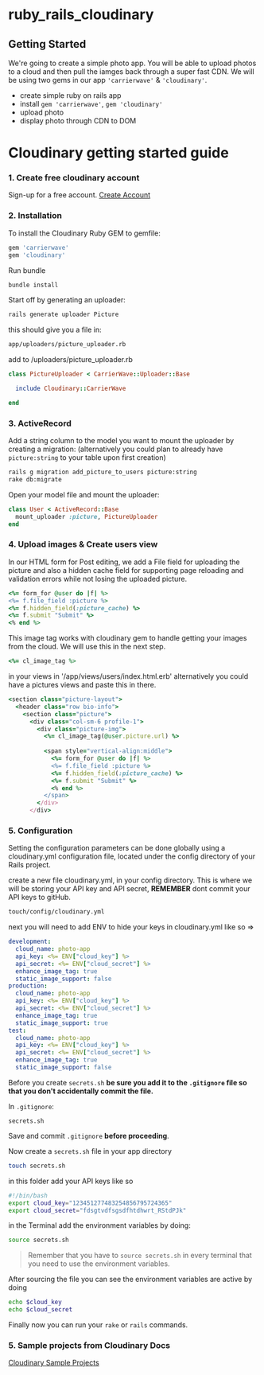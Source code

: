 # ruby_rails_cloudinary

## Getting Started

We're going to create a simple photo app. You will be able to upload photos to a cloud and then pull the iamges
back through a super fast CDN. We will be using two gems in our app `'carrierwave'` & `'cloudinary'`.

* create simple ruby on rails app
* install `gem 'carrierwave'`, `gem 'cloudinary'`
* upload photo
* display photo through CDN to DOM


# Cloudinary getting started guide

### 1. Create free cloudinary account

Sign-up for a free account.
[Create Account](http://cloudinary.com/)



### 2. Installation

To install the Cloudinary Ruby GEM to gemfile:
```ruby
gem 'carrierwave'
gem 'cloudinary'
```

Run bundle
```bash
bundle install
```
Start off by generating an uploader:
```bash
rails generate uploader Picture
```
this should give you a file in:
```bash
app/uploaders/picture_uploader.rb
```

add to /uploaders/picture_uploader.rb
```ruby
class PictureUploader < CarrierWave::Uploader::Base

  include Cloudinary::CarrierWave

end
```

### 3. ActiveRecord

Add a string column to the model you want to mount the uploader by creating a migration:
(alternatively you could plan to already have `picture:string` to your table upon first creation)

```bash
rails g migration add_picture_to_users picture:string
rake db:migrate
```
Open your model file and mount the uploader:

```ruby
class User < ActiveRecord::Base
  mount_uploader :picture, PictureUploader
end
```


### 4. Upload images & Create users view

In our HTML form for Post editing, we add a File field for uploading the picture and also a hidden cache field for supporting page reloading and validation errors while not losing the uploaded picture.
```ruby
<%= form_for @user do |f| %>
<%= f.file_field :picture %>
<%= f.hidden_field(:picture_cache) %>
<%= f.submit "Submit" %>
<% end %>
```

This image tag works with cloudinary gem to handle getting your images from the cloud. We will use this in the next step.
```ruby
<%= cl_image_tag %>
```

in your views in '/app/views/users/index.html.erb' alternatively you could have a pictures views
and paste this in there.
```ruby
<section class="picture-layout">
  <header class="row bio-info">
    <section class="picture">
      <div class="col-sm-6 profile-1">
        <div class="picture-img">
          <%= cl_image_tag(@user.picture.url) %>
          
          <span style="vertical-align:middle">
            <%= form_for @user do |f| %>
            <%= f.file_field :picture %>
            <%= f.hidden_field(:picture_cache) %>
            <%= f.submit "Submit" %>
            <% end %>
          </span>
        </div>
      </div>
```


### 5. Configuration
Setting the configuration parameters can be done globally using a cloudinary.yml configuration file, located under the config directory of your Rails project.

create a new file cloudinary.yml, in your config directory. This is where we will be storing your API key and API secret, 
**REMEMBER** dont commit your API keys to gitHub.
```bash
touch/config/cloudinary.yml
```
next you will need to add ENV to hide your keys in cloudinary.yml like so =>

```yaml
development:
  cloud_name: photo-app
  api_key: <%= ENV["cloud_key"] %>
  api_secret: <%= ENV["cloud_secret"] %>
  enhance_image_tag: true
  static_image_support: false
production:
  cloud_name: photo-app
  api_key: <%= ENV["cloud_key"] %>
  api_secret: <%= ENV["cloud_secret"] %>
  enhance_image_tag: true
  static_image_support: true
test:
  cloud_name: photo-app
  api_key: <%= ENV["cloud_key"] %>
  api_secret: <%= ENV["cloud_secret"] %>
  enhance_image_tag: true
  static_image_support: false
```

Before you create `secrets.sh` **be sure you add it to the `.gitignore` file so that you don't accidentally commit the file.**  

In `.gitignore`:
```
secrets.sh
```

Save and commit `.gitignore` **before proceeding**.


Now create a `secrets.sh` file in your app directory
```bash
touch secrets.sh
```

in this folder add your API keys like so

```bash
#!/bin/bash
export cloud_key="123451277483254856795724365"
export cloud_secret="fdsgtvdfsgsdfhtdhwrt_RStdPJk"
```

in the Terminal add the environment variables by doing:

```bash
source secrets.sh
```
> Remember that you have to `source secrets.sh` in every terminal that you need to use the environment variables.

After sourcing the file you can see the environment variables are active by doing

```bash
echo $cloud_key
echo $cloud_secret
```


Finally now you can run your `rake` or `rails` commands.

### 5. Sample projects from Cloudinary Docs

[Cloudinary Sample Projects](http://cloudinary.com/)
